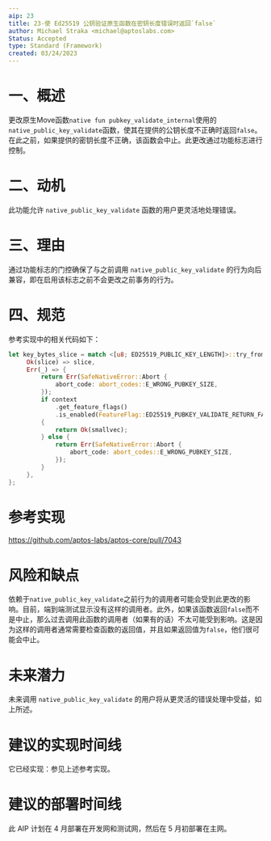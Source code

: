 ```yaml
---
aip: 23
title: 23-使 Ed25519 公钥验证原生函数在密钥长度错误时返回`false`
author: Michael Straka <michael@aptoslabs.com>
Status: Accepted
type: Standard (Framework)
created: 03/24/2023
---
```

# 一、概述

更改原生Move函数`native fun pubkey_validate_internal`使用的`native_public_key_validate`函数，使其在提供的公钥长度不正确时返回`false`。在此之前，如果提供的密钥长度不正确，该函数会中止。此更改通过功能标志进行控制。



# 二、动机

此功能允许 `native_public_key_validate` 函数的用户更灵活地处理错误。



# 三、理由

通过功能标志的门控确保了与之前调用 `native_public_key_validate` 的行为向后兼容，即在启用该标志之前不会更改之前事务的行为。



# 四、规范

参考实现中的相关代码如下：

```rust
let key_bytes_slice = match <[u8; ED25519_PUBLIC_KEY_LENGTH]>::try_from(key_bytes) {
     Ok(slice) => slice,
     Err(_) => {
         return Err(SafeNativeError::Abort {
             abort_code: abort_codes::E_WRONG_PUBKEY_SIZE,
         });
         if context
             .get_feature_flags()
             .is_enabled(FeatureFlag::ED25519_PUBKEY_VALIDATE_RETURN_FALSE_WRONG_LENGTH)
         {
             return Ok(smallvec);
         } else {
             return Err(SafeNativeError::Abort {
                 abort_code: abort_codes::E_WRONG_PUBKEY_SIZE,
             });
         }
     },
};
```



# 参考实现

https://github.com/aptos-labs/aptos-core/pull/7043



# 风险和缺点

依赖于`native_public_key_validate`之前行为的调用者可能会受到此更改的影响。目前，端到端测试显示没有这样的调用者。此外，如果该函数返回`false`而不是中止，那么过去调用此函数的调用者（如果有的话）不太可能受到影响。这是因为这样的调用者通常需要检查函数的返回值，并且如果返回值为`false`，他们很可能会中止。



# 未来潜力

未来调用 `native_public_key_validate` 的用户将从更灵活的错误处理中受益，如上所述。



# 建议的实现时间线

它已经实现：参见上述参考实现。



# 建议的部署时间线

此 AIP 计划在 4 月部署在开发网和测试网，然后在 5 月初部署在主网。
